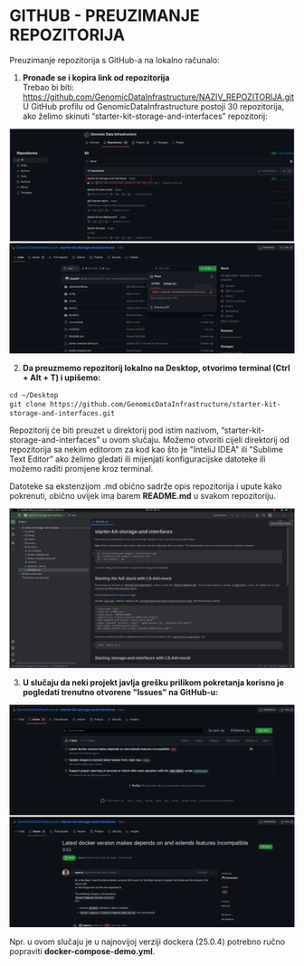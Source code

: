 GITHUB - PREUZIMANJE REPOZITORIJA
=================================

Preuzimanje repozitorija s GitHub-a na lokalno računalo:

1. **Pronađe se i kopira link od repozitorija**  
Trebao bi biti: https://github.com/GenomicDataInfrastructure/NAZIV_REPOZITORIJA.git  
U GitHub profilu od GenomicDataInfrastructure postoji 30 repozitorija, ako želimo skinuti “starter-kit-storage-and-interfaces” repozitorij:

![1.png](../screenshots/github/1.png?raw=true)
![2.png](../screenshots/github/2.png?raw=true)

2. **Da preuzmemo repozitorij lokalno na Desktop, otvorimo terminal (Ctrl + Alt + T) i upišemo:**

```
cd ~/Desktop
git clone https://github.com/GenomicDataInfrastructure/starter-kit-storage-and-interfaces.git
```

Repozitorij će biti preuzet u direktorij pod istim nazivom, “starter-kit-storage-and-interfaces” u ovom slučaju.
Možemo otvoriti cijeli direktorij od repozitorija sa nekim editorom za kod kao što je "InteliJ IDEA" ili "Sublime Text Editor” ako želimo gledati ili mijenjati konfiguracijske datoteke ili možemo raditi promjene kroz terminal.

Datoteke sa ekstenzijom .md obično sadrže opis repozitorija i upute kako pokrenuti, obično uvijek ima barem **README.md** u svakom repozitoriju.

![3.png](../screenshots/github/3.png?raw=true)

3. **U slučaju da neki projekt javlja grešku prilikom pokretanja korisno je pogledati trenutno otvorene "Issues" na GitHub-u:**

![4.png](../screenshots/github/4.png?raw=true)
![5.png](../screenshots/github/5.png?raw=true)


Npr. u ovom slučaju je u najnovijoj verziji dockera (25.0.4) potrebno ručno popraviti **docker-compose-demo.yml**.
